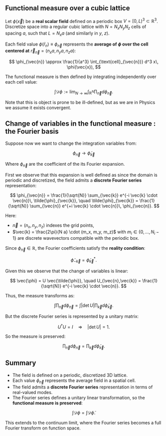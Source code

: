 ## Functional measure over a cubic lattice

Let $\phi(\vec{x})$ be a **real scalar field** defined on a periodic box $V = [0, L)^3 \subset \mathbb{R}^3$. Discretize space into a regular cubic lattice with $N = N_x N_y N_z$ cells of spacing $a$, such that $L = N_x a$ (and similarly in $y$, $z$).

Each field value $\phi(\bar{r}_n)\equiv\phi_{\vec{n}}$ represents the **average of $\phi$ over the cell centered at** $\vec{r}_{\vec{n}} = (n_x a, n_y a, n_z a)$:

$$
\phi_{\vec{n}} \approx \frac{1}{a^3} \int_{\text{cell}_{\vec{n}}} d^3 x\, \phi(\vec{x}),
$$

The functional measure is then defined by integrating independently over each cell value:

$$
\int \mathscr{D} \phi := \lim_{N \to \infty} \int_{\mathbb{R}^N} \prod_{\vec{n}} d\phi_{\vec{n}}.
$$

Note that this is object is prone to be ill-defined, but as we are in Physics we assume it exists convergent.

## Change of variables in the functional measure : the Fourier basis

Suppose now we want to change the integration variables from:

$$\phi_{\vec{n}} \to \tilde{\phi}_{\vec{k}}$$

Where $\phi_{\vec{n}}$ are the coefficient of the its Fourier expansion.

First we observe that this expansion is well defined as since the domain is periodic and discretized, the field admits a **discrete Fourier series** representation:

$$
\phi_{\vec{n}} = \frac{1}{\sqrt{N}} \sum_{\vec{k}} e^{-i \vec{k} \cdot \vec{n}}\, \tilde{\phi}_{\vec{k}},
\quad
\tilde{\phi}_{\vec{k}} = \frac{1}{\sqrt{N}} \sum_{\vec{n}} e^{+i \vec{k} \cdot \vec{n}}\, \phi_{\vec{n}}.
$$

Here:
- $\vec{n} = (n_x, n_y, n_z)$ indexes the grid points,
- $\vec{k} = \frac{2\pi}{N a} \cdot (m_x, m_y, m_z)$ with $m_i \in \{0, \dots, N_i - 1\}$ are discrete wavevectors compatible with the periodic box.

Since $\phi_{\vec{n}} \in \mathbb{R}$, the Fourier coefficients satisfy the **reality condition**:

$$
\tilde{\phi}_{-\vec{k}} = \tilde{\phi}_{\vec{k}}^*.
$$

Given this we observe that the change of variables is linear:

$$
\vec{\phi} = U \vec{\tilde{\phi}}, \quad
U_{\vec{n},\vec{k}} = \frac{1}{\sqrt{N}} e^{-i \vec{k} \cdot \vec{n}}.
$$

Thus, the measure transforms as:

$$
\int \prod_{\vec{n}} d\phi_{\vec{n}} = \int |\det U| \prod_{\vec{k}} d\tilde{\phi}_{\vec{k}}.
$$

But the discrete Fourier series is represented by a unitary matrix:

$$
U^\dagger U = I \quad \Rightarrow \quad |\det U| = 1.
$$

So the measure is preserved:

$$
\prod_{\vec{n}} d\phi_{\vec{n}} = \prod_{\vec{k}} d\tilde{\phi}_{\vec{k}}.
$$

## Summary

- The field is defined on a periodic, discretized 3D lattice.
- Each value $\phi_{\vec{n}}$ represents the average field in a spatial cell.
- The field admits a **discrete Fourier series** representation in terms of real-valued modes.
- The Fourier series defines a unitary linear transformation, so the **functional measure is preserved**:

$$
\int \mathscr{D} \phi = \int \mathscr{D} \tilde{\phi}.
$$

This extends to the continuum limit, where the Fourier series becomes a full Fourier transform on function space.
